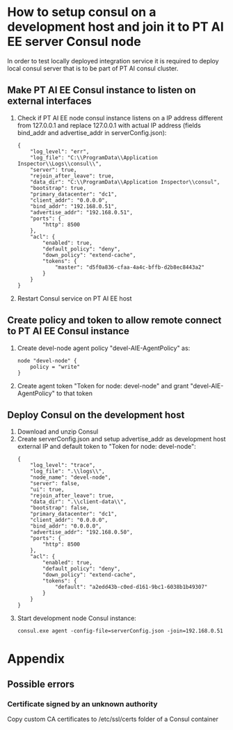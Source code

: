 # How to setup consul on a development host and join it to PT AI EE server Consul node
In order to test locally deployed integration service it is required to deploy local consul server that is to be part of PT AI consul cluster.
## Make PT AI EE Consul instance to listen on external interfaces
1. Check if PT AI EE node consul instance listens on a IP address different from 127.0.0.1 and replace 127.0.0.1 with actual IP address (fields bind_addr and advertise_addr in serverConfig.json):
    ```
    {
        "log_level": "err",
        "log_file": "C:\\ProgramData\\Application Inspector\\Logs\\consul\\",
        "server": true,
        "rejoin_after_leave": true,
        "data_dir": "C:\\ProgramData\\Application Inspector\\consul",
        "bootstrap": true,
        "primary_datacenter": "dc1",
        "client_addr": "0.0.0.0",
        "bind_addr": "192.168.0.51",
        "advertise_addr": "192.168.0.51",
        "ports": {
            "http": 8500
        },
        "acl": {
            "enabled": true,
            "default_policy": "deny",
            "down_policy": "extend-cache",
            "tokens": {
                "master": "d5f0a836-cfaa-4a4c-bffb-d2b8ec8443a2"
            }
        }
    }
    ```
2. Restart Consul service on PT AI EE host
## Create policy and token to allow remote connect to PT AI EE Consul instance
1. Create devel-node agent policy "devel-AIE-AgentPolicy" as:
    ```
    node "devel-node" {
        policy = "write"
    }
    ```
2. Create agent token "Token for node: devel-node" and grant "devel-AIE-AgentPolicy" to that token
## Deploy Consul on the development host 
1. Download and unzip Consul
2. Create serverConfig.json and setup advertise_addr as development host external IP and default token to "Token for node: devel-node":
    ```
    {
        "log_level": "trace",
        "log_file": ".\\logs\\",
        "node_name": "devel-node",
        "server": false,
        "ui": true,
        "rejoin_after_leave": true,
        "data_dir": ".\\client-data\\",
        "bootstrap": false,
        "primary_datacenter": "dc1",
        "client_addr": "0.0.0.0",
        "bind_addr": "0.0.0.0",
        "advertise_addr": "192.168.0.50",
        "ports": {
            "http": 8500
        },
        "acl": {
            "enabled": true,
            "default_policy": "deny",
            "down_policy": "extend-cache",
            "tokens": {
                "default": "a2edd43b-c0ed-d161-9bc1-6038b1b49307"
            }
        }
    }
    ```
3. Start development node Consul instance:
    ```
    consul.exe agent -config-file=serverConfig.json -join=192.168.0.51
    ```

# Appendix

## Possible errors
### Certificate signed by an unknown authority
Copy custom CA certificates to /etc/ssl/certs folder of a Consul container

